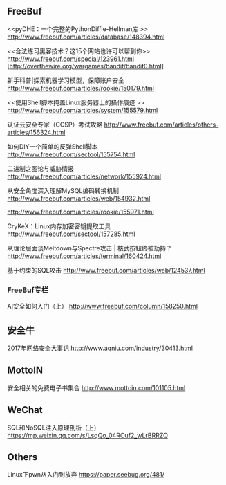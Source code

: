 
## FreeBuf

<<pyDHE：一个完整的PythonDiffie-Hellman库 >>
http://www.freebuf.com/articles/database/148394.html

<<合法练习黑客技术？这15个网站也许可以帮到你>>
http://www.freebuf.com/special/123961.html
[http://overthewire.org/wargames/bandit/bandit0.html]

新手科普|探索机器学习模型，保障账户安全 
http://www.freebuf.com/articles/rookie/150179.html

<<使用Shell脚本掩盖Linux服务器上的操作痕迹 >>
http://www.freebuf.com/articles/system/155579.html

认证云安全专家（CCSP）考试攻略 
http://www.freebuf.com/articles/others-articles/156324.html

如何DIY一个简单的反弹Shell脚本
http://www.freebuf.com/sectool/155754.html

二进制之图论与威胁情报
http://www.freebuf.com/articles/network/155924.html

从安全角度深入理解MySQL编码转换机制 
http://www.freebuf.com/articles/web/154932.html

http://www.freebuf.com/articles/rookie/155971.html

CryKeX：Linux内存加密密钥提取工具 
http://www.freebuf.com/sectool/157285.html

从理论层面谈Meltdown与Spectre攻击 | 核武按钮终被劫持？
http://www.freebuf.com/articles/terminal/160424.html

基于约束的SQL攻击 
http://www.freebuf.com/articles/web/124537.html

### FreeBuf专栏

AI安全如何入门（上）
http://www.freebuf.com/column/158250.html

## 安全牛

2017年网络安全大事记
http://www.aqniu.com/industry/30413.html

## MottoIN

安全相关的免费电子书集合
http://www.mottoin.com/101105.html

## WeChat

SQL和NoSQL注入原理剖析（上） 
https://mp.weixin.qq.com/s/LsqQo_04ROuf2_wLrBRRZQ

## Others

Linux下pwn从入门到放弃
https://paper.seebug.org/481/
